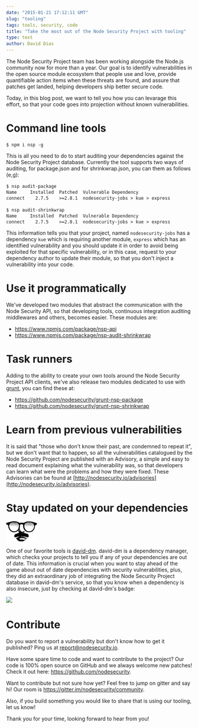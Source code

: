 ```yaml
---
date: "2015-01-21 17:12:11 GMT"
slug: "tooling"
tags: tools, security, code
title: "Take the most out of the Node Security Project with tooling"
type: text
author: David Dias
---
```


The Node Security Project team has been working alongside the Node.js community now for more than a year. Our goal is to identify vulnerabilities in the open source module ecosystem that people use and love, provide quantifiable action items when these threats are found, and assure that patches get landed, helping developers ship better secure code.

Today, in this blog post, we want to tell you how you can levarage this effort, so that your code goes into projection without known vulnerabilities.

# Command line tools

```
$ npm i nsp -g
```

This is all you need to do to start auditing your dependencies against the Node Security Project database. Currently the tool supports two ways of auditing, for package.json and for shrinkwrap.json, you can them as follows (e,g):

```
$ nsp audit-package
Name     Installed  Patched  Vulnerable Dependency
connect    2.7.5    >=2.8.1  nodesecurity-jobs > kue > express

$ nsp audit-shrinkwrap
Name     Installed  Patched  Vulnerable Dependency
connect    2.7.5    >=2.8.1  nodesecurity-jobs > kue > express
```

This information tells you that your project, named `nodesecurity-jobs` has a dependency `kue` which is requiring another module, `express` which has an identified vulnerability and you should update it in order to avoid being exploited for that specific vulnerability, or in this case, request to your dependency author to update their module, so that you don't inject a vulnerability into your code.

# Use it programmatically 

We've developed two modules that abstract the communication with the Node Security API, so that developing tools, continuous integration auditing middlewares and others, becomes easier. These modules are:

- https://www.npmjs.com/package/nsp-api
- https://www.npmjs.com/package/nsp-audit-shrinkwrap

# Task runners

Adding to the ability to create your own tools around the Node Security Project API clients, we've also release two modules dedicated to use with [grunt](http://gruntjs.com/), you can find these at:

- https://github.com/nodesecurity/grunt-nsp-package
- https://github.com/nodesecurity/grunt-nsp-shrinkwrap

# Learn from previous vulnerabilities

It is said that "those who don't know their past, are condemned to repeat it", but we don't want that to happen, so all the vulnerabilities catalogued by the Node Security Project are published with an Advisory, a simple and easy to read document explaining what the vulnerability was, so that developers can learn what were the problems and how they were fixed. These Advisories can be found at [http://nodesecurity.io/advisories](http://nodesecurity.io/advisories).

# Stay updated on your dependencies

![](https://raw.githubusercontent.com/alanshaw/david-www/master/src/img/logo-david.jpg)

One of our favorite tools is [david-dm](http://david-dm.org). david-dm is a dependency manager, which checks your projects to tell you if any of your dependencies are out of date. This information is crucial when you want to stay ahead of the game about out of date dependencies with security vulnerabilities, plus, they did an extraordinary job of integrating the Node Security Project database in david-dm's service, so that you know when a dependency is also insecure, just by checking at david-dm's badge:

[![](https://david-dm.org/alanshaw/david-www.svg)](https://david-dm.org/)

# Contribute

Do you want to report a vulnerability but don't know how to get it published? Ping us at report@nodesecurity.io. 

Have some spare time to code and want to contribute to the project? Our code is 100% open source on GitHub and we always welcome new patches! Check it out here: https://github.com/nodesecurity. 

Want to contribute but not sure how yet? Feel free to jump on gitter and say hi! Our room is https://gitter.im/nodesecurity/community.

Also, if you build something you would like to share that is using our tooling, let us know!

Thank you for your time, looking forward to hear from you!
